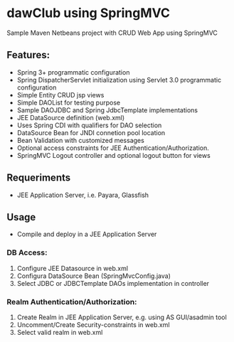 dawClub using SpringMVC
==========

Sample Maven Netbeans project with CRUD Web App using SpringMVC

Features:
-------------
- Spring 3+ programmatic configuration
- Spring DispatcherServlet initialization using Servlet 3.0 programmatic configuration
- Simple Entity CRUD jsp views
- Simple DAOList for testing purpose
- Sample DAOJDBC and Spring JdbcTemplate implementations
- JEE DataSource definition (web.xml)
- Uses Spring CDI with qualifiers for DAO selection
- DataSource Bean for JNDI connetion pool location
- Bean Validation with customized messages
- Optional access constraints for JEE Authentication/Authorization.
- SpringMVC Logout controller and optional logout button for views

## Requeriments

- JEE Application Server, i.e. Payara, Glassfish

## Usage
- Compile and deploy in a JEE Application Server

### DB Access:
1. Configure JEE Datasource in web.xml
2. Configura DataSource Bean (SpringMvcConfig.java)
3. Select JDBC or JDBCTemplate DAOs implementation in controller

### Realm Authentication/Authorization:
1. Create Realm in JEE Application Server, e.g. using AS GUI/asadmin tool
2. Uncomment/Create Security-constraints in web.xml
3. Select valid realm in web.xml